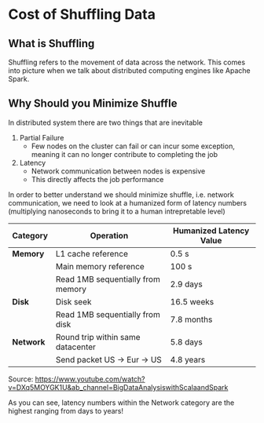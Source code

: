 # **Cost of Shuffling Data**


## What is Shuffling
Shuffling refers to the movement of data across the network. This comes into picture when we talk about distributed computing engines like Apache Spark.

## Why Should you Minimize Shuffle
In distributed system there are two things that are inevitable
1. Partial Failure
    - Few nodes on the cluster can fail or can incur some exception, meaning it can no longer contribute to completing the job 
2. Latency
    - Network communication between nodes is expensive
    - This directly affects the job performance

In order to better understand we should minimize shuffle, i.e. network communication, we need to look at a humanized form of latency numbers (multiplying nanoseconds to bring it to a human intrepretable level)


| Category  | Operation                               | Humanized Latency Value     |
|-----------|----------------------------------------|-------------|
| **Memory** | L1 cache reference                     | 0.5 s       |
|           | Main memory reference                  | 100 s       |
|           | Read 1MB sequentially from memory      | 2.9 days    |
| **Disk**  | Disk seek                              | 16.5 weeks  |
|           | Read 1MB sequentially from disk       | 7.8 months  |
| **Network** | Round trip within same datacenter    | 5.8 days    |
|           | Send packet US → Eur → US             | 4.8 years   |

Source: https://www.youtube.com/watch?v=DXq5MOYGK1U&ab_channel=BigDataAnalysiswithScalaandSpark

As you can see, latency numbers within the Network category are the highest ranging from days to years!


